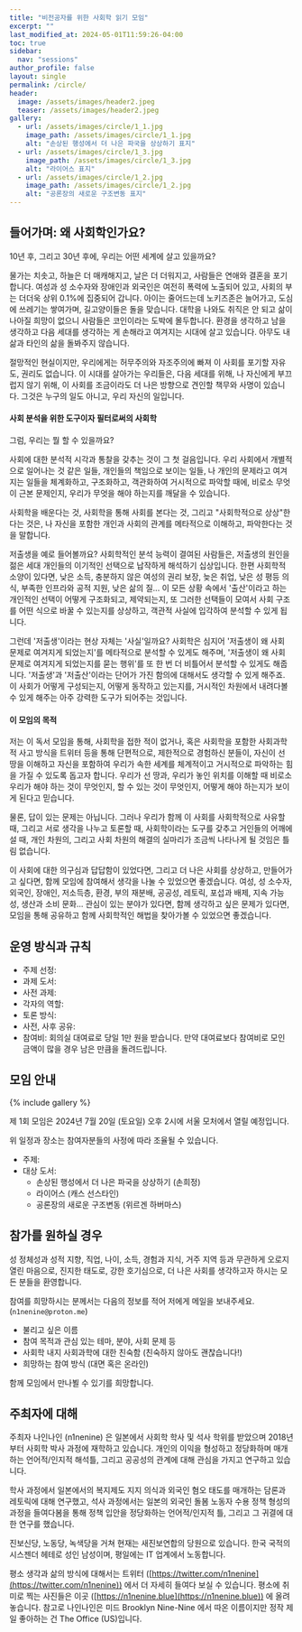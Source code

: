 ```yaml
---
title: "비전공자를 위한 사회학 읽기 모임"
excerpt: ""
last_modified_at: 2024-05-01T11:59:26-04:00
toc: true
sidebar:
  nav: "sessions"
author_profile: false
layout: single
permalink: /circle/
header:
  image: /assets/images/header2.jpeg
  teaser: /assets/images/header2.jpeg
gallery:
  - url: /assets/images/circle/1_1.jpg
    image_path: /assets/images/circle/1_1.jpg
    alt: "손상된 행성에서 더 나은 파국을 상상하기 표지"
  - url: /assets/images/circle/1_3.jpg
    image_path: /assets/images/circle/1_3.jpg
    alt: "라이어스 표지"
  - url: /assets/images/circle/1_2.jpg
    image_path: /assets/images/circle/1_2.jpg
    alt: "공론장의 새로운 구조변동 표지"
---
```


## 들어가며: 왜 사회학인가요?
10년 후, 그리고 30년 후에, 우리는 어떤 세계에 살고 있을까요?

물가는 치솟고, 하늘은 더 매캐해지고, 날은 더 더워지고, 사람들은 연애와 결혼을 포기합니다. 여성과 성 소수자와 장애인과 외국인은 여전히 폭력에 노출되어 있고, 사회의 부는 더더욱 상위 0.1%에 집중되어 갑니다. 아이는 줄어드는데 노키즈존은 늘어가고, 도심에 쓰레기는 쌓여가며, 길고양이들은 돌을 맞습니다. 대학을 나와도 취직은 안 되고 삶이 나아질 희망이 없으니 사람들은 코인이라는 도박에 몰두합니다. 환경을 생각하고 남을 생각하고 다음 세대를 생각하는 게 손해라고 여겨지는 시대에 살고 있습니다. 아무도 내 삶과 타인의 삶을 돌봐주지 않습니다.

절망적인 현실이지만, 우리에게는 허무주의와 자조주의에 빠져 이 사회를 포기할 자유도, 권리도 없습니다. 이 시대를 살아가는 우리들은, 다음 세대를 위해, 나 자신에게 부끄럽지 않기 위해, 이 사회를 조금이라도 더 나은 방향으로 견인할 책무와 사명이 있습니다. 그것은 누구의 일도 아니고, 우리 자신의 일입니다.

#### 사회 분석을 위한 도구이자 필터로써의 사회학
그럼, 우리는 뭘 할 수 있을까요? 

사회에 대한 분석적 시각과 통찰을 갖추는 것이 그 첫 걸음입니다. 우리 사회에서 개별적으로 일어나는 것 같은 일들, 개인들의 책임으로 보이는 일들, 나 개인의 문제라고 여겨지는 일들을 체계화하고, 구조화하고, 객관화하여 거시적으로 파악할 때에, 비로소 무엇이 근본 문제인지, 우리가 무엇을 해야 하는지를 깨달을 수 있습니다.
 
사회학을 배운다는 것, 사회학을 통해 사회를 본다는 것, 그리고 "사회학적으로 상상"한다는 것은, 나 자신을 포함한 개인과 사회의 관계를 메타적으로 이해하고, 파악한다는 것을 말합니다. 

저출생을 예로 들어볼까요? 사회학적인 분석 능력이 결여된 사람들은, 저출생의 원인을 젊은 세대 개인들의 이기적인 선택으로 납작하게 해석하기 십상입니다. 한편 사회학적 소양이 있다면, 낮은 소득, 충분하지 않은 여성의 권리 보장, 늦은 취업, 낮은 성 평등 의식, 부족한 인프라와 공적 지원, 낮은 삶의 질... 이 모든 상황 속에서 '출산'이라고 하는 개인적인 선택이 어떻게 구조화되고, 제약되는지, 또 그러한 선택들이 모여서 사회 구조를 어떤 식으로 바꿀 수 있는지를 상상하고, 객관적 사실에 입각하여 분석할 수 있게 됩니다. 

그런데 '저출생'이라는 현상 자체는 '사실'일까요? 사회학은 심지어 '저출생이 왜 사회 문제로 여겨지게 되었는지'를 메타적으로 분석할 수 있게도 해주며, '저출생이 왜 사회 문제로 여겨지게 되었는지를 묻는 행위'를 또 한 번 더 비틀어서 분석할 수 있게도 해줍니다. '저출생'과 '저출산'이라는 단어가 가진 함의에 대해서도 생각할 수 있게 해주죠. 이 사회가 어떻게 구성되는지, 어떻게 동작하고 있는지를, 거시적인 차원에서 내려다볼 수 있게 해주는 아주 강력한 도구가 되어주는 것입니다.

#### 이 모임의 목적
저는 이 독서 모임을 통해, 사회학을 접한 적이 없거나, 혹은 사회학을 포함한 사회과학적 사고 방식을 트위터 등을 통해 단편적으로, 제한적으로 경험하신 분들이, 자신이 선 땅을 이해하고 자신을 포함하여 우리가 속한 세계를 체계적이고 거시적으로 파악하는 힘을 가질 수 있도록 돕고자 합니다. 우리가 선 땅과, 우리가 놓인 위치를 이해할 때 비로소 우리가 해야 하는 것이 무엇인지, 할 수 있는 것이 무엇인지, 어떻게 해야 하는지가 보이게 된다고 믿습니다. 

물론, 답이 있는 문제는 아닙니다. 그러나 우리가 함께 이 사회를 사회학적으로 사유할 때, 그리고 서로 생각을 나누고 토론할 때, 사회학이라는 도구를 갖추고 거인들의 어깨에 설 때, 개인 차원의, 그리고 사회 차원의 해결의 실마리가 조금씩 나타나게 될 것임은 틀림 없습니다.

이 사회에 대한 의구심과 답답함이 있었다면, 그리고 더 나은 사회를 상상하고, 만들어가고 싶다면, 함께 모임에 참여해서 생각을 나눌 수 있었으면 좋겠습니다. 여성, 성 소수자, 외국인, 장애인, 저소득층, 환경, 부의 재분배, 공공성, 레토릭, 포섭과 배제, 지속 가능성, 생산과 소비 문화... 관심이 있는 분야가 있다면, 함께 생각하고 싶은 문제가 있다면, 모임을 통해 공유하고 함께 사회학적인 해법을 찾아가볼 수 있었으면 좋겠습니다. 


## 운영 방식과 규칙

- 주제 선정: 
- 과제 도서:
- 사전 과제: 
- 각자의 역할: 
- 토론 방식: 
- 사전, 사후 공유: 
- 참여비: 회의실 대여료로 당일 1만 원을 받습니다. 만약 대여료보다 참여비로 모인 금액이 많을 경우 남은 만큼을 돌려드립니다.


## 모임 안내

{% include gallery %}

제 1회 모임은 2024년 7월 20일 (토요일) 오후 2시에 서울 모처에서 열릴 예정입니다.

위 일정과 장소는 참여자분들의 사정에 따라 조율될 수 있습니다. 

- 주제: 
- 대상 도서: 
  - 손상된 행성에서 더 나은 파국을 상상하기 (손희정) 
  - 라이어스 (캐스 선스타인)
  - 공론장의 새로운 구조변동 (위르겐 하버마스)

## 참가를 원하실 경우

성 정체성과 성적 지향, 직업, 나이, 소득, 경험과 지식, 거주 지역 등과 무관하게 오로지 열린 마음으로, 진지한 태도로, 강한 호기심으로, 더 나은 사회를 생각하고자 하시는 모든 분들을 환영합니다. 

참여를 희망하시는 분께서는 다음의 정보를 적어 저에게 메일을 보내주세요. (`n1nenine@proton.me`)

- 불리고 싶은 이름
- 참여 목적과 관심 있는 테마, 분야, 사회 문제 등
- 사회학 내지 사회과학에 대한 친숙함 (친숙하지 않아도 괜찮습니다!)
- 희망하는 참여 방식 (대면 혹은 온라인)

함께 모임에서 만나뵐 수 있기를 희망합니다. 

## 주최자에 대해

주최자 나인나인 (n1nenine) 은 일본에서 사회학 학사 및 석사 학위를 받았으며 2018년부터 사회학 박사 과정에 재학하고 있습니다. 개인의 이익을 형성하고 정당화하며 매개하는 언어적/인지적 해석틀, 그리고 공공성의 관계에 대해 관심을 가지고 연구하고 있습니다. 

학사 과정에서 일본에서의 복지제도 지지 의식과 외국인 혐오 태도를 매개하는 담론과 레토릭에 대해 연구했고, 석사 과정에서는 일본의 외국인 돌봄 노동자 수용 정책 형성의 과정을 들여다봄을 통해 정책 입안을 정당화하는 언어적/인지적 틀, 그리고 그 귀결에 대한 연구를 했습니다. 

진보신당, 노동당, 녹색당을 거쳐 현재는 새진보연합의 당원으로 있습니다. 한국 국적의 시스젠더 헤테로 성인 남성이며, 평일에는 IT 업계에서 노동합니다.

평소 생각과 삶의 방식에 대해서는 트위터 ([https://twitter.com/n1nenine](https://twitter.com/n1nenine)) 에서 더 자세히 들여다 보실 수 있습니다. 평소에 취미로 찍는 사진들은 이곳 ([https://n1nenine.blue](https://n1nenine.blue)) 에 올려놓습니다. 참고로 나인나인은 미드 Brooklyn Nine-Nine 에서 따온 이름이지만 정작 제일 좋아하는 건 The Office (US)입니다.


<!-- ## 과거의 모임들 -->

